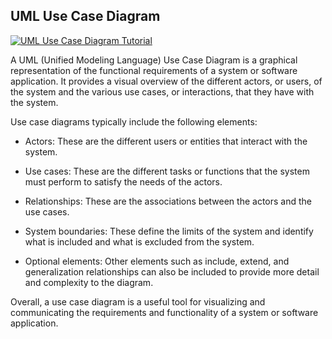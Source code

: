 ## UML Use Case Diagram

[![UML Use Case Diagram Tutorial](https://img.youtube.com/vi/zid-MVo7M-E/0.jpg)](https://www.youtube.com/watch?v=zid-MVo7M-E)  

A UML (Unified Modeling Language) Use Case Diagram is a graphical representation of the functional requirements of a system or software application. It provides a visual overview of the different actors, or users, of the system and the various use cases, or interactions, that they have with the system.  

Use case diagrams typically include the following elements:

* Actors: These are the different users or entities that interact with the system.

* Use cases: These are the different tasks or functions that the system must perform to satisfy the needs of the actors.

* Relationships: These are the associations between the actors and the use cases.

* System boundaries: These define the limits of the system and identify what is included and what is excluded from the system.

* Optional elements: Other elements such as include, extend, and generalization relationships can also be included to provide more detail and complexity to the diagram.

Overall, a use case diagram is a useful tool for visualizing and communicating the requirements and functionality of a system or software application.
